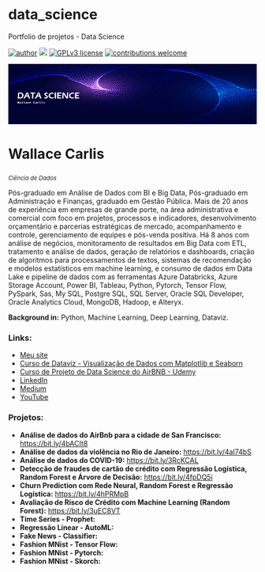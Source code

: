 # data_science
Portfolio de projetos - Data Science

[![author](https://img.shields.io/badge/author-wallacecarlis-red.svg)](https://www.linkedin.com/in/wallace-carlis-b3748524) [![](https://img.shields.io/badge/python-3.7+-blue.svg)](https://www.python.org/downloads/release/python-365/) [![GPLv3 license](https://img.shields.io/badge/License-GPLv3-blue.svg)](http://perso.crans.org/besson/LICENSE.html) [![contributions welcome](https://img.shields.io/badge/contributions-welcome-brightgreen.svg?style=flat)](https://github.com/wallacecarlis/data_science/issues)

<p align="center">
  <img src="novo banner.png" >
</p>

# Wallace Carlis
<sub>*Ciência de Dados*</sub>

Pós-graduado em Análise de Dados com BI e Big Data, Pós-graduado em Administração e Finanças, graduado em Gestão Pública. Mais de 20 anos de experiência em empresas de grande porte, na área administrativa e comercial com foco em projetos, processos e indicadores, desenvolvimento orçamentário e parcerias estratégicas de mercado, acompanhamento e controle, gerenciamento de equipes e pós-venda positiva. Há 8 anos com análise de negócios,  monitoramento de resultados em Big Data com ETL, tratamento e análise de dados, geração de relatórios e dashboards, criação de algoritmos para processamentos de textos, sistemas de recomendação e modelos estatísticos em machine learning, e consumo de dados em Data Lake e pipeline de dados com as ferramentas Azure Databricks, Azure Storage Account, Power BI, Tableau, Python, Pytorch, Tensor Flow, PySpark, Sas, My SQL, Postgre SQL, SQL Server, Oracle SQL Developer, Oracle Analytics Cloud, MongoDB, Hadoop, e Alteryx.

**Background in:** Python, Machine Learning, Deep Learning, Dataviz.

### **Links:**
* [Meu site](https://www.wallacecarlis.com)
* [Curso de Dataviz - Visualização de Dados com Matplotlib e Seaborn](https://lnkd.in/dn-wP8fK)
* [Curso de Projeto de Data Science do AirBNB - Udemy](https://bit.ly/3PARFlM)
* [LinkedIn](https://www.linkedin.com/in/wallacecarlis/)
* [Medium](https://medium.com/@wallacecarlis)
* [YouTube](https://www.youtube.com/@WallCom-yh9dh)


### Projetos:

* **Análise de dados do AirBnb para a cidade de San Francisco:** https://bit.ly/4bACIt8
* **Análise de dados da violência no Rio de Janeiro:** https://bit.ly/4aI74bS
* **Análise de dados do COVID-19:** https://bit.ly/3RcKCAL
* **Detecção de fraudes de cartão de crédito com Regressão Logística, Random Forest e Árvore de Decisão:** https://bit.ly/4fpDQ5i
* **Churn Prediction  com Rede Neural, Random Forest e Regressão Logística:** https://bit.ly/4hPRMpB
* **Avaliação de Risco de Crédito com Machine Learning (Random Forest):** https://bit.ly/3uEC8VT
* **Time Series - Prophet:**
* **Regressão Linear - AutoML:**
* **Fake News - Classifier:**
* **Fashion MNist - Tensor Flow:**
* **Fashion MNist - Pytorch:**
* **Fashion MNist - Skorch:**

